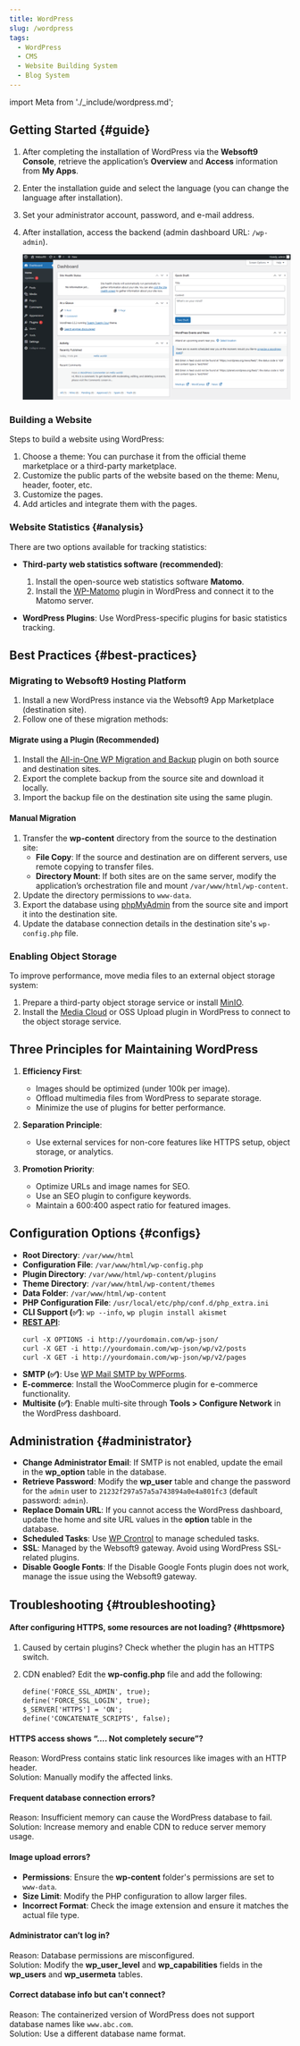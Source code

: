```yaml
---
title: WordPress
slug: /wordpress
tags:
  - WordPress
  - CMS
  - Website Building System
  - Blog System
---
```


import Meta from './\_include/wordpress.md';

<Meta name="meta" />

## Getting Started {#guide}

1. After completing the installation of WordPress via the **Websoft9 Console**, retrieve the application’s **Overview** and **Access** information from **My Apps**.

2. Enter the installation guide and select the language (you can change the language after installation).

3. Set your administrator account, password, and e-mail address.

4. After installation, access the backend (admin dashboard URL: `/wp-admin`).

   ![](./assets/wordpress-backend-websoft9.png)

### Building a Website

Steps to build a website using WordPress:

1. Choose a theme: You can purchase it from the official theme marketplace or a third-party marketplace.
2. Customize the public parts of the website based on the theme: Menu, header, footer, etc.
3. Customize the pages.
4. Add articles and integrate them with the pages.

### Website Statistics {#analysis}

There are two options available for tracking statistics:

- **Third-party web statistics software (recommended)**:

  1. Install the open-source web statistics software **Matomo**.
  2. Install the [WP-Matomo](https://wordpress.org/plugins/wp-piwik/) plugin in WordPress and connect it to the Matomo server.

- **WordPress Plugins**: Use WordPress-specific plugins for basic statistics tracking.

## Best Practices {#best-practices}

### Migrating to Websoft9 Hosting Platform

1. Install a new WordPress instance via the Websoft9 App Marketplace (destination site).
2. Follow one of these migration methods:

#### Migrate using a Plugin (Recommended)

1. Install the [All-in-One WP Migration and Backup](https://wordpress.org/plugins/all-in-one-wp-migration/) plugin on both source and destination sites.
2. Export the complete backup from the source site and download it locally.
3. Import the backup file on the destination site using the same plugin.

#### Manual Migration

1. Transfer the **wp-content** directory from the source to the destination site:
   - **File Copy**: If the source and destination are on different servers, use remote copying to transfer files.
   - **Directory Mount**: If both sites are on the same server, modify the application’s orchestration file and mount `/var/www/html/wp-content`.
2. Update the directory permissions to `www-data`.
3. Export the database using [phpMyAdmin](./phpmyadmin) from the source site and import it into the destination site.
4. Update the database connection details in the destination site's `wp-config.php` file.

### Enabling Object Storage

To improve performance, move media files to an external object storage system:

1. Prepare a third-party object storage service or install [MinIO](./minio).
2. Install the [Media Cloud](https://mediacloud.press/) or OSS Upload plugin in WordPress to connect to the object storage service.

## Three Principles for Maintaining WordPress

1. **Efficiency First**:

   - Images should be optimized (under 100k per image).
   - Offload multimedia files from WordPress to separate storage.
   - Minimize the use of plugins for better performance.

2. **Separation Principle**:

   - Use external services for non-core features like HTTPS setup, object storage, or analytics.

3. **Promotion Priority**:
   - Optimize URLs and image names for SEO.
   - Use an SEO plugin to configure keywords.
   - Maintain a 600:400 aspect ratio for featured images.

## Configuration Options {#configs}

- **Root Directory**: `/var/www/html`
- **Configuration File**: `/var/www/html/wp-config.php`
- **Plugin Directory**: `/var/www/html/wp-content/plugins`
- **Theme Directory**: `/var/www/html/wp-content/themes`
- **Data Folder**: `/var/www/html/wp-content`
- **PHP Configuration File**: `/usr/local/etc/php/conf.d/php_extra.ini`
- **CLI Support (✅)**: `wp --info`, `wp plugin install akismet`
- **[REST API](https://developer.wordpress.org/rest-api/)**:
  ```
  curl -X OPTIONS -i http://yourdomain.com/wp-json/
  curl -X GET -i http://yourdomain.com/wp-json/wp/v2/posts
  curl -X GET -i http://yourdomain.com/wp-json/wp/v2/pages
  ```
- **SMTP (✅)**: Use [WP Mail SMTP by WPForms](https://wordpress.org/plugins/wp-mail-smtp/).
- **E-commerce**: Install the WooCommerce plugin for e-commerce functionality.
- **Multisite (✅)**: Enable multi-site through **Tools > Configure Network** in the WordPress dashboard.

## Administration {#administrator}

- **Change Administrator Email**: If SMTP is not enabled, update the email in the **wp_option** table in the database.
- **Retrieve Password**: Modify the **wp_user** table and change the password for the `admin` user to `21232f297a57a5a743894a0e4a801fc3` (default password: `admin`).
- **Replace Domain URL**: If you cannot access the WordPress dashboard, update the home and site URL values in the **option** table in the database.
- **Scheduled Tasks**: Use [WP Crontrol](https://wordpress.org/plugins/wp-crontrol) to manage scheduled tasks.
- **SSL**: Managed by the Websoft9 gateway. Avoid using WordPress SSL-related plugins.
- **Disable Google Fonts**: If the Disable Google Fonts plugin does not work, manage the issue using the Websoft9 gateway.

## Troubleshooting {#troubleshooting}

#### After configuring HTTPS, some resources are not loading? {#httpsmore}

1. Caused by certain plugins? Check whether the plugin has an HTTPS switch.
2. CDN enabled? Edit the **wp-config.php** file and add the following:

   ```
   define('FORCE_SSL_ADMIN', true);
   define('FORCE_SSL_LOGIN', true);
   $_SERVER['HTTPS'] = 'ON';
   define('CONCATENATE_SCRIPTS', false);
   ```

#### HTTPS access shows “.... Not completely secure”?

Reason: WordPress contains static link resources like images with an HTTP header.  
Solution: Manually modify the affected links.

#### Frequent database connection errors?

Reason: Insufficient memory can cause the WordPress database to fail.  
Solution: Increase memory and enable CDN to reduce server memory usage.

#### Image upload errors?

- **Permissions**: Ensure the **wp-content** folder's permissions are set to `www-data`.
- **Size Limit**: Modify the PHP configuration to allow larger files.
- **Incorrect Format**: Check the image extension and ensure it matches the actual file type.

#### Administrator can’t log in?

Reason: Database permissions are misconfigured.  
Solution: Modify the **wp_user_level** and **wp_capabilities** fields in the **wp_users** and **wp_usermeta** tables.

#### Correct database info but can't connect?

Reason: The containerized version of WordPress does not support database names like `www.abc.com`.  
Solution: Use a different database name format.
